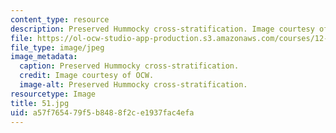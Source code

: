 ```yaml
---
content_type: resource
description: Preserved Hummocky cross-stratification. Image courtesy of OCW.
file: https://ol-ocw-studio-app-production.s3.amazonaws.com/courses/12-110-sedimentary-geology-fall-2004/a57f765479f5b8488f2ce1937fac4efa_51.jpg
file_type: image/jpeg
image_metadata:
  caption: Preserved Hummocky cross-stratification.
  credit: Image courtesy of OCW.
  image-alt: Preserved Hummocky cross-stratification.
resourcetype: Image
title: 51.jpg
uid: a57f7654-79f5-b848-8f2c-e1937fac4efa
---
```

